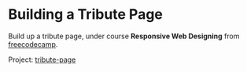 # Building a Tribute Page

Build up a tribute page, under course **Responsive Web Designing** from [freecodecamp](https://freecodecamp.org).

Project: [tribute-page](https://coolabhays.github.io/freecodecamp-tribute-page)
